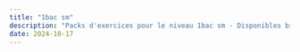 ```yaml
---
title: "1bac sm"
description: "Packs d'exercices pour le niveau 1bac sm - Disponibles bientôt !"
date: 2024-10-17
---
```


